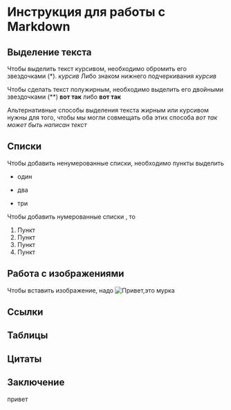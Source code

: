 # Инструкция для работы с  Markdown

## Выделение текста 
Чтобы выделить текст курсивом, необходимо обромить его звездочками (*). *курсив*
Либо знаком нижнего подчеркивания _курсив_


Чтобы сделать текст полужирным, необходимо выделить его двойными звездочками (**)
**вот так**
 либо __вот так__ 

Альтернативные способы выделения текста жирным или курсивом нужны для того, чтобы мы могли совмещать оба этих способа 
_вот так может быть написан *текст*_


## Списки
Чтобы добавить ненумерованные списки, необходимо пункты выделить
* один 

* два

* три

Чтобы добавить нумерованные списки , то
1. Пункт
2. Пункт 
3. Пункт 
4. Пункт 

## Работа с изображениями

Чтобы вставить изображение, надо
![Привет,это мурка](cat.jpg)


## Ссылки

## Таблицы 

## Цитаты

## Заключение

привет